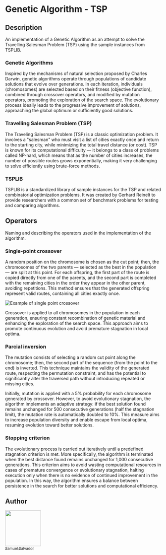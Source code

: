 # Genetic Algorithm - TSP
## Description

An implementation of a Genetic Algorithm
as an attempt to solve the 
Travelling Salesman Problem (TSP) using the sample instances from TSPLIB.

### Genetic Algorithms

Inspired by the mechanisms of natural selection proposed
by Charles Darwin, genetic algorithms operate through 
populations of candidate solutions that evolve over 
generations. In each iteration, individuals (chromosomes) 
are selected based on their fitness (objective function), 
combined through crossover operators, and modified by 
mutation operators, promoting the exploration of the 
search space. The evolutionary process ideally leads to 
the progressive improvement of solutions, 
approaching the global optimum or sufficiently good 
solutions.

### Travelling Salesman Problem (TSP)

The Traveling Salesman Problem (TSP) is a 
classic optimization problem. It involves a "salesman" 
who must visit a list of cities exactly once and 
return to the starting city, while minimizing the total 
travel distance (or cost). TSP is known for its 
computational difficulty — it belongs to a class of 
problems called NP-hard, which means that as the 
number of cities increases, the number of possible 
routes grows exponentially, making it very 
challenging to solve efficiently using 
brute-force methods.

### TSPLIB

TSPLIB is a standardized library of sample 
instances for the TSP 
and related combinatorial optimization problems. 
It was created by Gerhard Reinelt to provide researchers
with a common set of benchmark problems for 
testing and comparing algorithms.

## Operators

Naming and describing the operators used in the implementation of the algorithm.

### Single-point crossover

A random position on the chromosome is chosen as the cut 
point; then, the chromosomes of the two parents — selected
as the best in the population — are split at this point. 
For each offspring, the first part of the route is copied
directly from one of the parents, and the second part is 
completed with the remaining cities in the order they 
appear in the other parent, avoiding repetitions. 
This method ensures that the generated offspring represent
valid routes, containing all cities exactly once.

<img src="https://www.researchgate.net/profile/Haruna-Chiroma/publication/279517462/figure/fig2/AS:294374639456257@1447195791160/Crossover-single-point-Source-43.png" alt="Example of single point crossover">


Crossover is applied to all chromosomes in the population
in each generation, ensuring constant recombination of 
genetic material and enhancing the exploration of the 
search space. This approach aims to promote continuous 
evolution and avoid premature stagnation in local optima.


### Parcial inversion

The mutation consists of selecting a random cut point 
along the chromosome; then, the second part of the 
sequence (from the point to the end) is inverted.
This technique maintains the validity of the generated
route, respecting the permutation constraint, 
and has the potential to significantly alter the 
traversed path without introducing repeated or 
missing cities.

Initially, mutation is applied with a 5% probability 
for each chromosome generated by crossover. 
However, to avoid evolutionary stagnation, 
the algorithm implements an adaptive strategy: 
if the best solution found remains unchanged for 
500 consecutive generations (half the stagnation limit),
the mutation rate is automatically doubled to 10%. 
This measure aims to increase population diversity and 
enable escape from local optima, resuming evolution 
toward better solutions.

### Stopping criterion

The evolutionary process is carried out iteratively 
until a predefined stagnation criterion is met. 
More specifically, the algorithm is terminated when 
the best distance found remains unchanged for 
1,000 consecutive generations. 
This criterion aims to avoid wasting computational 
resources in cases of premature convergence or 
evolutionary stagnation, halting execution only when 
there is no evidence of continued improvement in the 
population. In this way, the algorithm ensures a balance
between persistence in the search for better solutions 
and computational efficiency.

## Author

[<img loading="lazy" src="https://avatars.githubusercontent.com/u/107806776?v=4" width=115><br><sub>Samuel Salvador</sub>](https://github.com/samuel-salvador)